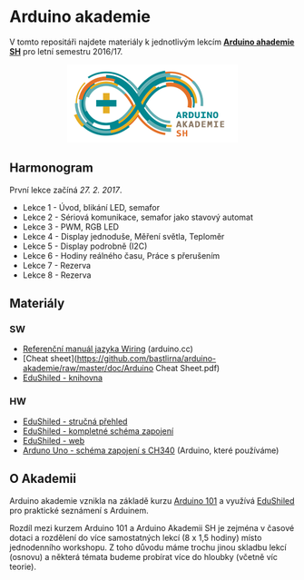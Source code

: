 # Arduino akademie 

V tomto repositáři najdete materiály k jednotlivým lekcím **[Arduino ahademie SH](http://arduino.siliconhill.cz/)** pro letní semestru 2016/17.

<p align="center">
<img src="https://raw.githubusercontent.com/bastlirna/arduino-akademie/master/.files/arduinosh-logo.png" alt="Arduino SH">
</p>

## Harmonogram

První lekce začíná _27. 2. 2017_.

 - Lekce 1 - Úvod, blikání LED, semafor
 - Lekce 2 - Sériová komunikace, semafor jako stavový automat
 - Lekce 3 - PWM, RGB LED 
 - Lekce 4 - Display jednoduše, Měření světla, Teploměr
 - Lekce 5 - Display podrobně (I2C)
 - Lekce 6 - Hodiny reálného času, Práce s přerušením
 - Lekce 7 - Rezerva
 - Lekce 8 - Rezerva

## Materiály

### SW

- [Referenční manuál jazyka Wiring](https://www.arduino.cc/en/Reference/HomePage) (arduino.cc)
- [Cheat sheet](https://github.com/bastlirna/arduino-akademie/raw/master/doc/Arduino Cheat Sheet.pdf)
- [EduShiled - knihovna](https://github.com/maly/edushield)

### HW

- [EduShiled - stručná přehled](https://github.com/maly/edushield/blob/master/extras/learning/course/cz/cheatsheet.md)
- [EduShiled - kompletné schéma zapojení](https://github.com/bastlirna/arduino-akademie/raw/master/doc/EduShield_Schematic.pdf)
- [EduShiled - web](https://www.edushield.cz/cs/)
- [Arduno Uno - schéma zapojení s CH340](https://raw.githubusercontent.com/bastlirna/arduino-akademie/master/doc/arduino-uno-ch340.jpg) (Arduino, které používáme)

## O Akademii

Arduino akademie vznikla na základě kurzu [Arduino 101](https://arduino101.cz/) a využívá [EduShiled](https://www.edushield.cz/cs/) pro praktické seznámení s Arduinem.

Rozdíl mezi kurzem Arduino 101 a Arduino Akademii SH je zejména v časové dotaci a rozdělení do více samostatných lekcí (8 x 1,5 hodiny) místo jednodenního workshopu. 
Z toho důvodu máme trochu jinou skladbu lekcí (osnovu) a některá témata budeme probírat více do hloubky (včetně víc teorie). 

